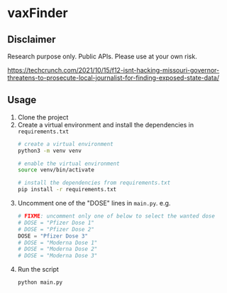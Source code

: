 # vaxFinder

## Disclaimer
Research purpose only. Public APIs. Please use at your own risk. 

https://techcrunch.com/2021/10/15/f12-isnt-hacking-missouri-governor-threatens-to-prosecute-local-journalist-for-finding-exposed-state-data/ 

## Usage
1. Clone the project
2. Create a virtual environment and install the dependencies in `requirements.txt`
   ```bash
   # create a virtual environment
   python3 -m venv venv
   
   # enable the virtual environment
   source venv/bin/activate
   
   # install the dependencies from requirements.txt
   pip install -r requirements.txt
   ```
3. Uncomment one of the "DOSE" lines in `main.py`. e.g.
   ```python
   # FIXME: uncomment only one of below to select the wanted dose
   # DOSE = "Pfizer Dose 1"
   # DOSE = "Pfizer Dose 2"
   DOSE = "Pfizer Dose 3"
   # DOSE = "Moderna Dose 1"
   # DOSE = "Moderna Dose 2"
   # DOSE = "Moderna Dose 3"
   ```
4. Run the script
   ```bash
   python main.py
   ```
